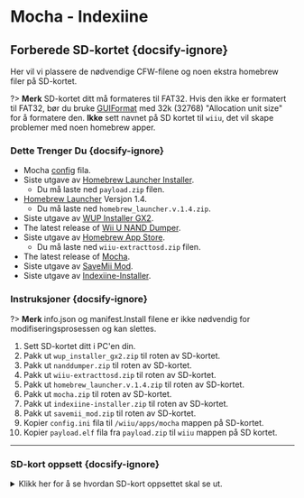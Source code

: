 # Mocha - Indexiine

## Forberede SD-kortet {docsify-ignore}

Her vil vi plassere de nødvendige CFW-filene og noen ekstra homebrew filer på SD-kortet.

?> **Merk** SD-kortet ditt må formateres til FAT32. Hvis den ikke er formatert til FAT32, bør du bruke [GUIFormat](http://ridgecrop.co.uk/index.htm?guiformat.htm) med 32k (32768) "Allocation unit size" for å formatere den. **Ikke** sett navnet på SD kortet til `wiiu`, det vil skape problemer med noen homebrew apper.

### Dette Trenger Du {docsify-ignore}

- Mocha <a href="docs/files/config.ini" download>config</a> fila.
- Siste utgave av [Homebrew Launcher Installer](https://github.com/wiiu-env/homebrew_launcher_installer/releases/latest).
  - Du må laste ned `payload.zip` filen.
- [Homebrew Launcher](https://github.com/dimok789/homebrew_launcher/releases/tag/1.4) Versjon 1.4.
  - Du må laste ned `homebrew_launcher.v.1.4.zip`.
- Siste utgave av [WUP Installer GX2](https://wiiubru.com/appstore/zips/wup_installer_gx2.zip).
- The latest release of [Wii U NAND Dumper](https://wiiubru.com/appstore/zips/nanddumper.zip).
- Siste utgave av [Homebrew App Store](https://github.com/vgmoose/hbas/releases/latest).
  - Du må laste ned `wiiu-extracttosd.zip` filen.
- The latest release of [Mocha](https://wiiubru.com/appstore/zips/mocha.zip).
- Siste utgave av <a href="docs/files/SaveMii_Mod.zip" download>SaveMii Mod</a>.
- Siste utgave av [Indexiine-Installer](https://github.com/GaryOderNichts/indexiine-installer/releases/latest).

### Instruksjoner {docsify-ignore}

?> **Merk** info.json og manifest.Install filene er ikke nødvendig for modifiseringsprosessen og kan slettes.

1. Sett SD-kortet ditt i PC'en din.
1. Pakk ut `wup_installer_gx2.zip` til roten av SD-kortet.
1. Pakk ut `nanddumper.zip` til roten av SD-kortet.
1. Pakk ut `wiiu-extracttosd.zip` til roten av SD-kortet.
1. Pakk ut `homebrew_launcher.v.1.4.zip` til roten av SD-kortet.
1. Pakk ut `mocha.zip` til roten av SD-kortet.
1. Pakk ut `indexiine-installer.zip` til roten av SD-kortet.
1. Pakk ut `savemii_mod.zip` til roten av SD-kortet.
1. Kopier `config.ini` fila til `/wiiu/apps/mocha` mappen på SD-kortet.
1. Kopier `payload.elf` fila fra `payload.zip` til `wiiu` mappen på SD kortet.
----------

### SD-kort oppsett {docsify-ignore}

<details>
<summary>Klikk her for å se hvordan SD-kort oppsettet skal se ut.</summary>

```
💾sd:
 ┗ 📂wiiu
   ┣ 📂apps
   ┃ ┣ 📂homebrew_launcher
   ┃ ┃ ┣ 📜homebrew_launcher.elf
   ┃ ┃ ┣ 📜icon.png
   ┃ ┃ ┗ 📜meta.xml
   ┃ ┗ (Alle abdre apper som disc2app, nanddumper, etc. skal være her også)
   ┗ 📜payload.elf
```

</details>
